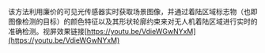 该方法利用廉价的可见光传感器实时获取场景图像，并通过着陆区域标志物（也即图像检测的目标）的颜色特征以及其形状轮廓约束来对无人机着陆区域进行实时的准确检测。视屏效果链接[https://youtu.be/VdieWGwNYxM](https://youtu.be/VdieWGwNYxM)